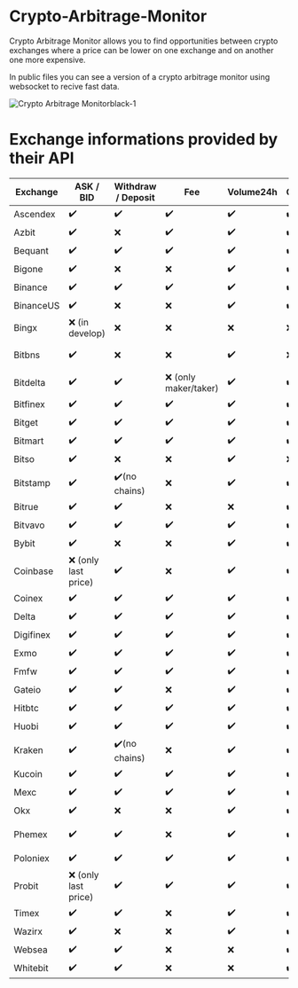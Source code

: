 # Crypto-Arbitrage-Monitor
Crypto Arbitrage Monitor allows you to find opportunities between crypto exchanges where a price can be lower on one exchange and on another one more expensive.

In public files you can see a version of a crypto arbitrage monitor using websocket to recive fast data.



![Crypto Arbitrage Monitorblack-1](https://github.com/NotDev1/Crypto-Arbitrage-Monitor/assets/163204762/73868452-d5ea-4c38-87ae-742905045957)


# Exchange informations provided by their API

| Exchange  | ASK / BID | Withdraw / Deposit | Fee | Volume24h | Chart | Orderbook |
|-----------|-----------|--------------------|-----|-----------|-------|-----------|
| Ascendex  | ✔️        | ✔️                 | ✔️  | ✔️        | ✔️    | ✔️        |
| Azbit     | ✔️        | ❌                 | ✔️  | ✔️        | ✔️    | ✔️        |
| Bequant   | ✔️        | ✔️                 | ✔️  | ✔️        | ✔️    | ✔️        |
| Bigone    | ✔️        | ❌                 | ❌  | ✔️        | ✔️    | ✔️        |
| Binance   | ✔️        | ✔️                 | ✔️  | ✔️        | ✔️    | ✔️        |
| BinanceUS | ✔️        | ❌                 | ❌  | ✔️        | ✔️    | ✔️        |
| Bingx     | ❌ (in develop) | ❌            | ❌  | ❌        | ❌    | ❌        |
| Bitbns    | ✔️        | ❌                 | ❌  | ✔️        | ❌    | ✔️ (trade history ❌) |
| Bitdelta  | ✔️        | ✔️                 | ❌ (only maker/taker) | ✔️ | ✔️ | ✔️        |
| Bitfinex  | ✔️        | ✔️                 | ✔️  | ✔️        | ✔️    | ✔️        |
| Bitget    | ✔️        | ✔️                 | ✔️  | ✔️        | ✔️    | ✔️        |
| Bitmart   | ✔️        | ✔️                 | ✔️  | ✔️        | ✔️    | ✔️        |
| Bitso     | ✔️        | ❌                 | ❌  | ✔️        | ❌    | ✔️        |
| Bitstamp  | ✔️        | ✔️(no chains)      | ❌  | ✔️        | ✔️    | ✔️        |
| Bitrue    | ✔️        | ✔️                 | ❌  | ❌        | ✔️    | ✔️        |
| Bitvavo   | ✔️        | ✔️                 | ✔️  | ✔️        | ✔️    | ✔️        |
| Bybit     | ✔️        | ❌                 | ❌  | ✔️        | ✔️    | ✔️        |
| Coinbase  | ❌ (only last price) | ✔️   | ❌  | ✔️        | ✔️    | ✔️        |
| Coinex    | ✔️        | ✔️                 | ✔️  | ✔️        | ✔️    | ✔️        |
| Delta     | ✔️        | ✔️                 | ✔️  | ✔️        | ✔️    | ✔️        |
| Digifinex | ✔️        | ✔️                 | ✔️  | ✔️        | ✔️    | ✔️        |
| Exmo      | ✔️        | ✔️                 | ✔️  | ✔️        | ✔️    | ✔️        |
| Fmfw      | ✔️        | ✔️                 | ✔️  | ✔️        | ✔️    | ✔️        |
| Gateio    | ✔️        | ✔️                 | ❌  | ✔️        | ✔️    | ✔️        |
| Hitbtc    | ✔️        | ✔️                 | ✔️  | ✔️        | ✔️    | ✔️        |
| Huobi     | ✔️        | ✔️                 | ✔️  | ✔️        | ✔️    | ✔️        |
| Kraken    | ✔️        | ✔️(no chains)      | ❌  | ✔️        | ✔️    | ✔️        |
| Kucoin    | ✔️        | ✔️                 | ✔️  | ✔️        | ✔️    | ✔️        |
| Mexc      | ✔️        | ✔️                 | ✔️  | ✔️        | ✔️    | ✔️        |
| Okx       | ✔️        | ❌                 | ❌  | ✔️        | ✔️    | ❌        |
| Phemex    | ✔️        | ✔️                 | ❌  | ✔️        | ✔️    | ✔️ (Scaled!) |
| Poloniex  | ✔️        | ✔️                 | ✔️  | ✔️        | ✔️    | ✔️        |
| Probit    | ❌ (only last price) | ✔️   | ✔️  | ✔️        | ✔️    | ✔️        |
| Timex     | ✔️        | ✔️                 | ❌  | ✔️        | ✔️    | ❌        |
| Wazirx    | ✔️        | ❌                 | ❌  | ✔️        | ✔️    | ✔️        |
| Websea    | ✔️        | ✔️                 | ❌  | ❌        | ✔️    | ✔️        |
| Whitebit  | ✔️        | ✔️                 | ❌  | ❌        | ✔️    | ✔️        |
